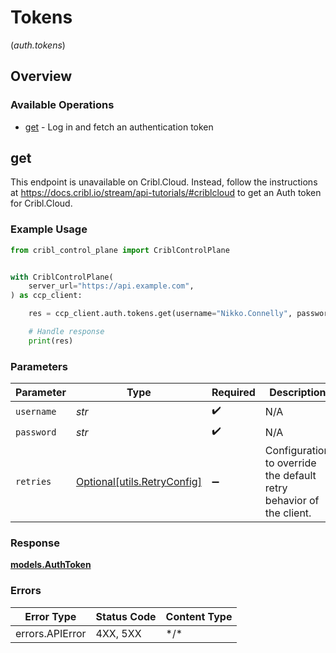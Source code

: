 # Tokens
(*auth.tokens*)

## Overview

### Available Operations

* [get](#get) - Log in and fetch an authentication token

## get

This endpoint is unavailable on Cribl.Cloud. Instead, follow the instructions at https://docs.cribl.io/stream/api-tutorials/#criblcloud to get an Auth token for Cribl.Cloud.

### Example Usage

```python
from cribl_control_plane import CriblControlPlane


with CriblControlPlane(
    server_url="https://api.example.com",
) as ccp_client:

    res = ccp_client.auth.tokens.get(username="Nikko.Connelly", password="Ljp4BunfMR9hNyM")

    # Handle response
    print(res)

```

### Parameters

| Parameter                                                           | Type                                                                | Required                                                            | Description                                                         |
| ------------------------------------------------------------------- | ------------------------------------------------------------------- | ------------------------------------------------------------------- | ------------------------------------------------------------------- |
| `username`                                                          | *str*                                                               | :heavy_check_mark:                                                  | N/A                                                                 |
| `password`                                                          | *str*                                                               | :heavy_check_mark:                                                  | N/A                                                                 |
| `retries`                                                           | [Optional[utils.RetryConfig]](../../models/utils/retryconfig.md)    | :heavy_minus_sign:                                                  | Configuration to override the default retry behavior of the client. |

### Response

**[models.AuthToken](../../models/authtoken.md)**

### Errors

| Error Type      | Status Code     | Content Type    |
| --------------- | --------------- | --------------- |
| errors.APIError | 4XX, 5XX        | \*/\*           |